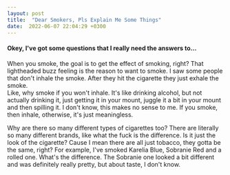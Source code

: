 ```yaml
---
layout: post
title:  "Dear Smokers, Pls Explain Me Some Things"
date:  2022-06-07 22:04:29 +0300
---
```


#### Okey, I've got some questions that I really need the answers to...  

When you smoke, the goal is to get the effect of smoking, right? That lightheaded buzz feeling is the reason to want to smoke. I saw some people that don't inhale the smoke. After they hit the cigarette they just exhale the smoke.   
Like, why smoke if you won't inhale. It's like drinking alcohol, but not actually drinking it, just getting it in your mount, juggle it a bit in your mount and then spilling it. I don't know, this makes no sense to me. If you smoke, then inhale, otherwise, it's just meaningless.   

Why are there so many different types of cigarettes too? There are literally so many different brands, like what the fuck is the difference. Is it just the look of the cigarette? Cause I mean there are all just tobacco, they gotta be the same, right? For example, I've smoked Karelia Blue, Sobranie Red and a rolled one. What's the difference. The Sobranie one looked a bit different and was definitely really pretty, but about taste, I don't know.
